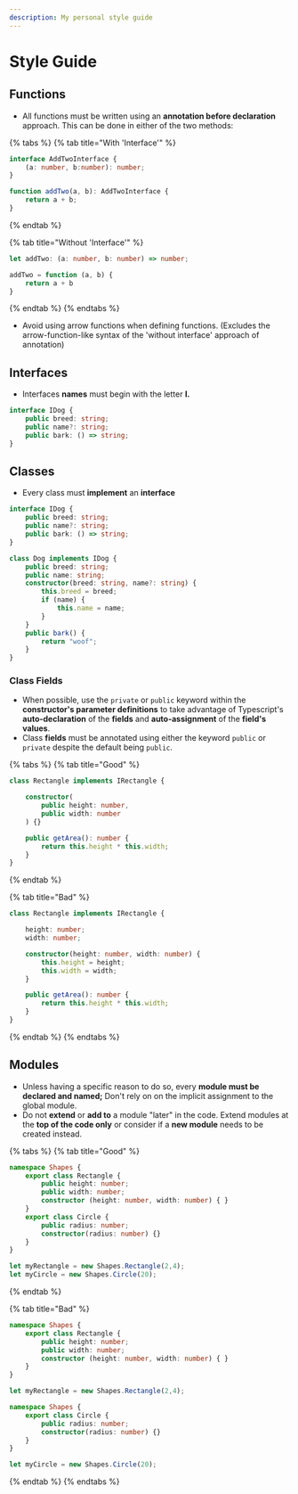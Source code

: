 ```yaml
---
description: My personal style guide
---
```


# Style Guide

## Functions

* All functions must be written using an **annotation before declaration** approach. This can be done in either of the two methods:

{% tabs %}
{% tab title="With \'Interface\'" %}
```typescript
interface AddTwoInterface {
    (a: number, b:number): number;
}

function addTwo(a, b): AddTwoInterface {
    return a + b;
}
```
{% endtab %}

{% tab title="Without \'Interface\'" %}
```typescript
let addTwo: (a: number, b: number) => number;

addTwo = function (a, b) { 
    return a + b 
}
```
{% endtab %}
{% endtabs %}

* Avoid using arrow functions when defining functions. \(Excludes the arrow-function-like syntax of the 'without interface' approach of annotation\)

## Interfaces

* Interfaces **names** must begin with the letter **I.**

```typescript
interface IDog {
    public breed: string;
    public name?: string;
    public bark: () => string;
}
```

## Classes

* Every class must **implement** an **interface**

```typescript
interface IDog {
    public breed: string;
    public name?: string;
    public bark: () => string;
}

class Dog implements IDog { 
    public breed: string;
    public name: string;
    constructor(breed: string, name?: string) {
        this.breed = breed;
        if (name) {
            this.name = name;
        }
    }
    public bark() {
        return "woof";
    }
}
```

### Class Fields

* When possible, use the `private` or `public` keyword within the **constructor's parameter definitions** to take advantage of Typescript's **auto-declaration** of the **fields** and **auto-assignment** of the **field's values**.
* Class **fields** must be annotated using either the keyword `public` or `private` despite the default being `public`.

{% tabs %}
{% tab title="Good" %}
```typescript
class Rectangle implements IRectangle {

    constructor(
        public height: number,
        public width: number
    ) {}

    public getArea(): number {
        return this.height * this.width;
    }
}
```
{% endtab %}

{% tab title="Bad" %}
```typescript
class Rectangle implements IRectangle {

    height: number;
    width: number;

    constructor(height: number, width: number) {
        this.height = height;
        this.width = width;
    }

    public getArea(): number {
        return this.height * this.width;
    }
}
```
{% endtab %}
{% endtabs %}

## Modules

* Unless having a specific reason to do so, every **module must be declared and named;** Don't rely on on the implicit assignment to the global module.
* Do not **extend** or **add to** a module "later" in the code. Extend modules at the **top of the code only** or consider if a **new module** needs to be created instead.

{% tabs %}
{% tab title="Good" %}
```typescript
namespace Shapes {
    export class Rectangle {
        public height: number;
        public width: number;
        constructor (height: number, width: number) { }
    }
    export class Circle {
        public radius: number;
        constructor(radius: number) {}
    }
}

let myRectangle = new Shapes.Rectangle(2,4);
let myCircle = new Shapes.Circle(20);
```
{% endtab %}

{% tab title="Bad" %}
```typescript
namespace Shapes {
    export class Rectangle {
        public height: number;
        public width: number;
        constructor (height: number, width: number) { }
    }
}

let myRectangle = new Shapes.Rectangle(2,4);

namespace Shapes {
    export class Circle {
        public radius: number;
        constructor(radius: number) {}
    }
}

let myCircle = new Shapes.Circle(20);
```
{% endtab %}
{% endtabs %}

